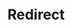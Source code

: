 ﻿---
layout: src/layouts/Redirect.astro
title: Redirect
redirect: https://yamldoc.liuyan.wang/docs/security/authentication/troubleshooting-authentication-problems
pubDate:  2023-01-01
navSearch: false
navSitemap: false
navMenu: false
---
